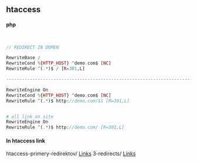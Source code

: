 
## htaccess

<!--![](../../img/three-column-flexbox.png)-->


#### php

```php


// REDIRECT IN DOMEN 

RewriteBase /
RewriteCond %{HTTP_HOST} ^demo.com$ [NC]
RewriteRule ^(.*)$ / [R=301,L]

---------------------------------------------------------------------------

RewriteEngine On
RewriteCond %{HTTP_HOST} ^demo.com$ [NC]
RewriteRule ^(.*)$ http://demo.com/$1 [R=301,L]


# all link on site
RewriteEngine On
RewriteRule ^(.*)$ http://demo.com/ [R=301,L]

```

#### In htaccess link

htaccess-primery-redirektov/ [Links](https://www.imbf.org/seo-vebmaster/htaccess-primery-redirektov.html)
3-redirects/ [Links](https://misha.blog/htaccess/3-redirects.html)




